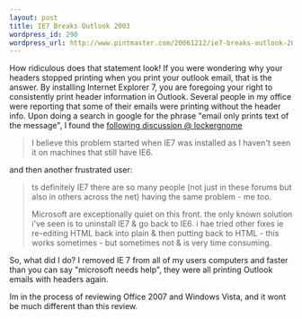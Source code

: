 ```yaml
--- 
layout: post
title: IE7 Breaks Outlook 2003
wordpress_id: 290
wordpress_url: http://www.pintmaster.com/20061212/ie7-breaks-outlook-2003/
---
```

<!--adsense#TopAds-->
How ridiculous does that statement look! If you were wondering why your headers stopped printing when you print your outlook email, that is the answer. By installing Internet Explorer 7, you are foregoing your right to consistently print header information in Outlook. Several people in my office were reporting that some of their emails were printing without the header info. Upon doing a search in google for the phrase "email only prints text of the message", I found the <a href="http://help.lockergnome.com/office/Outlook-2003-prints-body-header-information-ftopict889192.html">following discussion @ lockergnome</a>

<blockquote>I believe this problem started when IE7 was installed as I haven't seen it on machines that still have IE6.</blockquote>

and then another frustrated user:

<blockquote>ts definitely IE7 there are so many people (not just in these forums but also in others across the net) having the same problem - me too.

Microsoft are exceptionally quiet on this front. the only known solution i've seen is to uninstall IE7 & go back to IE6. i hae tried other fixes ie re-editing HTML back into plain & then putting back to HTML - this works sometimes - but sometimes not & is very time consuming.</blockquote>

So, what did I do? I removed IE 7 from all of my users computers and faster than you can say "microsoft needs help", they were all printing Outlook emails with headers again.

Im in the process of reviewing Office 2007 and Windows Vista, and it wont be much different than this review. 
